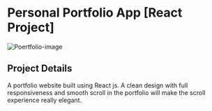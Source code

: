 # Personal Portfolio App [React Project]
![Poertfolio-image](https://user-images.githubusercontent.com/65338764/125766602-d41809b7-8204-4c0b-ad7a-87154d31f263.png)

## Project Details

A portfolio website built using React js. A clean design with full responsiveness and smooth scroll in the portfolio will make the scroll experience really elegant.
